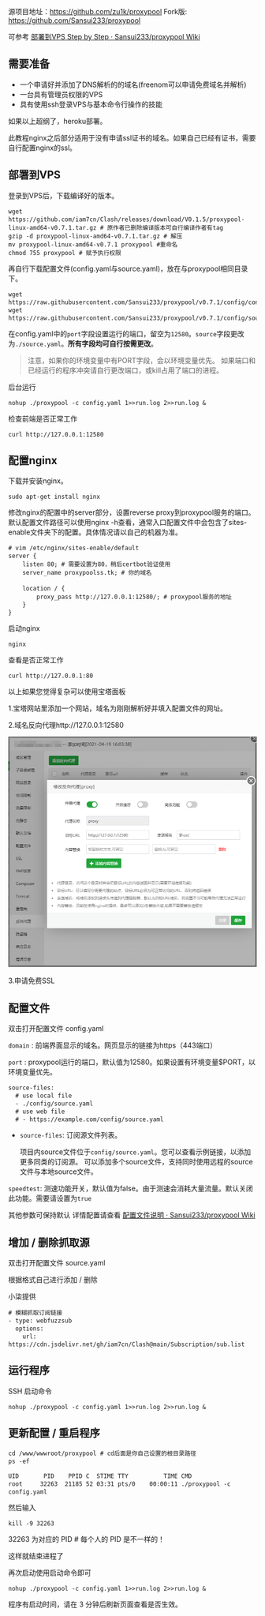﻿源项目地址：https://github.com/zu1k/proxypool    Fork版: https://github.com/Sansui233/proxypool

可参考 [部署到VPS Step by Step · Sansui233/proxypool Wiki](https://github.com/Sansui233/proxypool/wiki/部署到VPS-Step-by-Step)

## 需要准备

- 一个申请好并添加了DNS解析的的域名(freenom可以申请免费域名并解析)
- 一台具有管理员权限的VPS
- 具有使用ssh登录VPS与基本命令行操作的技能

如果以上超纲了，heroku部署。

此教程nginx之后部分适用于没有申请ssl证书的域名。如果自己已经有证书，需要自行配置nginx的ssl。

## 部署到VPS

登录到VPS后，下载编译好的版本。

```
wget https://github.com/iam7cn/Clash/releases/download/V0.1.5/proxypool-linux-amd64-v0.7.1.tar.gz # 原作者已删除编译版本可自行编译作者有tag
gzip -d proxypool-linux-amd64-v0.7.1.tar.gz # 解压
mv proxypool-linux-amd64-v0.7.1 proxypool #重命名
chmod 755 proxypool # 赋予执行权限
```

再自行下载配置文件(config.yaml与source.yaml)，放在与proxypool相同目录下。

```
wget https://raw.githubusercontent.com/Sansui233/proxypool/v0.7.1/config/config.yaml
wget https://raw.githubusercontent.com/Sansui233/proxypool/v0.7.1/config/source.yaml
```

在config.yaml中的`port`字段设置运行的端口，留空为`12580`。`source`字段更改为`./source.yaml`。**所有字段均可自行按需更改**。

> 注意，如果你的环境变量中有PORT字段，会以环境变量优先。
> 如果端口和已经运行的程序冲突请自行更改端口，或kill占用了端口的进程。

后台运行

```
nohup ./proxypool -c config.yaml 1>>run.log 2>>run.log &
```

检查前端是否正常工作

```
curl http://127.0.0.1:12580
```

## 配置nginx

下载并安装nginx。

```
sudo apt-get install nginx
```

修改nginx的配置中的server部分，设置reverse proxy到proxypool服务的端口。默认配置文件路径可以使用nginx -h查看，通常入口配置文件中会包含了sites-enable文件夹下的配置。具体情况请以自己的机器为准。

```
# vim /etc/nginx/sites-enable/default
server {
	listen 80; # 需要设置为80，稍后certbot验证使用
	server_name proxypoolss.tk; # 你的域名

	location / {
		proxy_pass http://127.0.0.1:12580/; # proxypool服务的地址
	}
}
```

启动nginx

```
nginx
```

查看是否正常工作

```
curl http://127.0.0.1:80
```

以上如果您觉得复杂可以使用宝塔面板

1.宝塔网站里添加一个网站，域名为刚刚解析好并填入配置文件的网址。

2.域名反向代理http://127.0.0.1:12580

![反代](./Reproxy.png)

3.申请免费SSL

## 配置文件

双击打开配置文件 config.yaml

`domain` : 前端界面显示的域名。网页显示的链接为https（443端口）

`port` : proxypool运行的端口，默认值为12580。如果设置有环境变量$PORT，以环境变量优先。

```
source-files:
  # use local file
  - ./config/source.yaml
  # use web file
  # - https://example.com/config/source.yaml
```

- `source-files`: 订阅源文件列表。

  项目内source文件位于`config/source.yaml`。您可以查看示例链接，以添加更多同类的订阅源。
  可以添加多个source文件，支持同时使用远程的source文件与本地source文件。

`speedtest`: 测速功能开关，默认值为false。由于测速会消耗大量流量。默认关闭此功能。需要请设置为`true`

其他参数可保持默认 详情配置请查看 [配置文件说明 · Sansui233/proxypool Wiki](https://github.com/Sansui233/proxypool/wiki/配置文件说明)

## 增加 / 删除抓取源

双击打开配置文件 source.yaml

根据格式自己进行添加 / 删除

小柒提供 

```
# 模糊抓取订阅链接
- type: webfuzzsub
  options:
    url: https://cdn.jsdelivr.net/gh/iam7cn/Clash@main/Subscription/sub.list
```

## 运行程序

SSH 启动命令

```
nohup ./proxypool -c config.yaml 1>>run.log 2>>run.log &
```

## 更新配置 / 重启程序

```
cd /www/wwwroot/proxypool # cd后面是你自己设置的根目录路径
ps -ef
```

```
UID       PID    PPID C  STIME TTY          TIME CMD
root     32263  21185 52 03:31 pts/0    00:00:11 ./proxypool -c config.yaml
```

然后输入 

```
kill -9 32263 
```

32263 为对应的 PID # 每个人的 PID 是不一样的！

这样就结束进程了

再次启动使用启动命令即可

```
nohup ./proxypool -c config.yaml 1>>run.log 2>>run.log &
```

程序有启动时间，请在 3 分钟后刷新页面查看是否生效。
